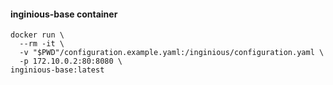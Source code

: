 #### inginious-base container

    docker run \
      --rm -it \
      -v "$PWD"/configuration.example.yaml:/inginious/configuration.yaml \
      -p 172.10.0.2:80:8080 \
    inginious-base:latest
